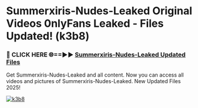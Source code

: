 # Summerxiris-Nudes-Leaked Original Videos 0nlyFans Leaked - Files Updated! (k3b8)

<h3>🔴 CLICK HERE 🌐==►► <a href="https://tinyurl.com/4mcuefdz" rel="nofollow">Summerxiris-Nudes-Leaked Updated Files</a></h3>

Get Summerxiris-Nudes-Leaked and all content. Now you can access all videos and pictures of Summerxiris-Nudes-Leaked. New Updated Files 2025!

[![k3b8](https://i.imgur.com/StAQSOY.gif)](https://tinyurl.com/4mcuefdz)
